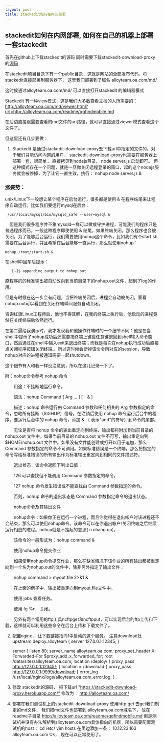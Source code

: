 ```yaml
---
layout: post
title: stackedit如何在内网部署
---
```


## stackedit如何在内网部署, 如何在自己的机器上部署一套stackedit

首先在github上下载stackedit的源码
同时需要下载stackedit-download-proxy的[源码](https://github.com/benweet/stackedit-download-proxy)

在stackedit项目目录下有一个public目录，这就是网站的全部发布代码，将stackedit直接部署到服务器下， 这里我们部署到了域名 alloyteam.oa.com/md/

这时候通过alloyteam.oa.com/md/ 可以直接打开stackedit 的编辑器模式

Stackedit 有一种view模式，这是我们大多数查看文档的人所需要的： http://alloyteam.oa.com/md/viewer.html?url=http://alloyteam.oa.com/readme/qqfindmobile.md

在后边直接跟需要查看的md文件的url路径，就可以直接通过viewer模式查看这个文件了。

但这里还有几步要做：

1. Stackedit 是通过stackedit-download-proxy去下载url中指定的文件的，对于我们只能访问内网的用户， stackedit-download-proxy也需要在服务器上部署一套，很简单： 直接拷贝到nodejs目录， node server.js 启动即可。 但这种模式存在一个问题，就是一旦你关闭远程登录的窗口，起的这个nodejs服务就会被停掉，为了让它一直生效，执行： nohup node server.js &

### 涨姿势：

unix/Linux下一般想让某个程序在后台运行，很多都是使用 & 在程序结尾来让程序自动运行。比如我们要运行mysql在后台：

     /usr/local/mysql/bin/mysqld_safe --user=mysql &

　但是我们很多程序并不象mysqld一样可以做成守护进程，可能我们的程序只是普通程序而已，一般这种程序即使使用 & 结尾，如果终端关闭，那么程序也会被关闭。为了能够后台运行，我们需要使用nohup这个命令，比如我们有个start.sh需要在后台运行，并且希望在后台能够一直运行，那么就使用nohup：

    nohup /root/start.sh &

在shell中回车后提示：

       [~]$ appending output to nohup.out

原程序的的标准输出被自动改向到当前目录下的nohup.out文件，起到了log的作用。

但是有时候在这一步会有问题，当把终端关闭后，进程会自动被关闭，察看nohup.out可以看到在关闭终端瞬间服务自动关闭。

咨询红旗Linux工程师后，他也不得其解，在我的终端上执行后，他启动的进程竟然在关闭终端后依然运行。

在第二遍给我演示时，我才发现我和他操作终端时的一个细节不同：他是在当shell中提示了nohup成功后还需要按终端上键盘任意键退回到shell输入命令窗口，然后通过在shell中输入exit来退出终端；而我是每次在nohup执行成功后直接点关闭程序按钮关闭终端.。所以这时候会断掉该命令所对应的session，导致nohup对应的进程被通知需要一起shutdown。

这个细节有人和我一样没注意到，所以在这儿记录一下了。

附：nohup命令参考
nohup 命令

　　用途：不挂断地运行命令。

　　语法：nohup Command [ Arg ... ] [　& ]

　　描述：nohup 命令运行由 Command 参数和任何相关的 Arg 参数指定的命令，忽略所有挂断（SIGHUP）信号。在注销后使用 nohup 命令运行后台中的程序。要运行后台中的 nohup 命令，添加 & （ 表示"and"的符号）到命令的尾部。

　　无论是否将 nohup 命令的输出重定向到终端，输出都将附加到当前目录的 nohup.out 文件中。如果当前目录的 nohup.out 文件不可写，输出重定向到 $HOME/nohup.out 文件中。如果没有文件能创建或打开以用于追加，那么 Command 参数指定的命令不可调用。如果标准错误是一个终端，那么把指定的命令写给标准错误的所有输出作为标准输出重定向到相同的文件描述符。

　　退出状态：该命令返回下列出口值：

　　126 可以查找但不能调用 Command 参数指定的命令。

　　127 nohup 命令发生错误或不能查找由 Command 参数指定的命令。

　　否则，nohup 命令的退出状态是 Command 参数指定命令的退出状态。

　　nohup命令及其输出文件

　　nohup命令：如果你正在运行一个进程，而且你觉得在退出帐户时该进程还不会结束，那么可以使用nohup命令。该命令可以在你退出帐户/关闭终端之后继续运行相应的进程。nohup就是不挂起的意思( n ohang up)。

　　该命令的一般形式为：nohup command &

　　使用nohup命令提交作业

　　如果使用nohup命令提交作业，那么在缺省情况下该作业的所有输出都被重定向到一个名为nohup.out的文件中，除非另外指定了输出文件：

　　nohup command > myout.file 2>&1 &

　　在上面的例子中，输出被重定向到myout.file文件中。

　　使用 jobs 查看任务。

　　使用 fg %n　关闭。

　　另外有两个常用的ftp工具ncftpget和ncftpput，可以实现后台的ftp上传和下载，这样就可以利用这些命令在后台上传和下载文件了。

2. 配置nginx， 让下载链接指向1中启动的这个服务。 注意download处
 upstream deploy.alloyteam {
       server 127.0.0.1:12345;
   }

   server {
       listen 80;
       server_name alloyteam.oa.com;
       proxy_set_header   X-Forwarded-For $proxy_add_x_forwarded_for;
       root /data/sites/alloyteam.oa.com;
      location /deploy/ {
         proxy_pass http://127.0.0.1:12345/;
      }
      location = /download {
         proxy_pass http://127.0.0.1:9999/download;
      }
      error_log /usr/local/nginx/logs/alloyteam.oa.com_error.log;
  }

3.  修改 stackedit的源码， 把下载url "https://stackedit-download-proxy.herokuapp.com/” 修改为： http://alloyteam.oa.com/

4. 部署在我们测试机上的stackedit-download-proxy 使用http get 去get我们制定的md文件， 我们把md文件也部署到 alloyteam.oa.com域名下， 放在readme子目录
   http://alloyteam.oa.com/readme/qqfindmobile.md    但是测试机并没有办法解析到alloyteam.oa.com具体指向的机器，所以需要配置测试机的host： cd /etc/   vim hosts
   在里边添加一条： 10.12.23.163 alloyteam.oa.com
   Ok， 现在可以正常使用了。